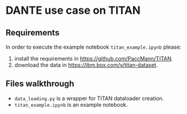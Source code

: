 # DANTE use case on TITAN

## Requirements

In order to execute the example notebook ```titan_example.ipynb``` please:
1. install the requirements in https://github.com/PaccMann/TITAN.
2. download the data in https://ibm.box.com/v/titan-dataset.

## Files walkthrough
- ```data_loading.py``` is a wrapper for TITAN dataloader creation.
- ```titan_example.ipynb``` is an example notebook.
